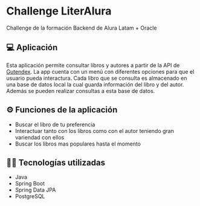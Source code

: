 # Challenge LiterAlura
Challenge de la formación Backend de Alura Latam + Oracle
## 💻 Aplicación
Esta aplicación permite consultar libros y autores a partir de la API de [Gutendex](https://gutendex.com/). La app cuenta con un menú con diferentes opciones para que el usuario pueda interactura. Cada libro que se consulta es almacenado en una base de datos local la cual guarda información del libro y del autor. Además se pueden realizar consultas a esta base de datos. 
## ⚙️ Funciones de la aplicación
* Buscar el libro de tu preferencia
* Interactuar tanto con los libros como con el autor teniendo gran variendad con ellos
* Buscar los libros mas populares hasta el momento
## 👨‍💻 Tecnologías utilizadas
- Java
- Spring Boot
- Spring Data JPA
- PostgreSQL

